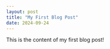```yaml
---
layout: post
title: "My First Blog Post"
date: 2024-09-24
---
```


This is the content of my first blog post!
